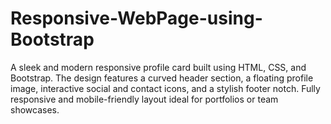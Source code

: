 # Responsive-WebPage-using-Bootstrap
A sleek and modern responsive profile card built using HTML, CSS, and Bootstrap. The design features a curved header section, a floating profile image, interactive social and contact icons, and a stylish footer notch. Fully responsive and mobile-friendly layout ideal for portfolios or team showcases.
